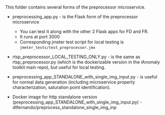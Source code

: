 This folder contains several forms of the preprocessor microservice.
* preprocessing_app.py - is the Flask form of the preprocessor microservice
  * You can test it along with the other 2 Flask apps for FD and FR.
  * It runs at port 3000
  * Corresponding jmeter test script for local testing is `jmeter_tests/test_preprocessor.jmx`
* rtsp_preprocessor_LOCAL_TESTING_ONLY.py - is the same as rtsp_preprocessor.py (which is the dockerizable version in the iAnomaly toolkit main repo), but useful for local testing.
* preprocessing_app_STANDALONE_with_single_img_input.py - is useful for normal data generation (including microservice property characterization, saturation point identification). 

* Docker image for http standalone version (preprocessing_app_STANDALONE_with_single_img_input.py) - dtfernando/preprocess_standalone_single_img_inp
